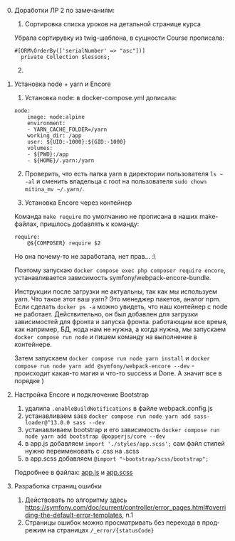 0. Доработки ЛР 2 по замечаниям:
    1. Сортировка списка уроков на детальной странице курса

    Убрала сортирувку из twig-шаблона, в сущности Course прописала: 
    ```
    #[ORM\OrderBy(['serialNumber' => "asc"])]
      private Collection $lessons;
    ```
    2. 

1. Установка node + yarn и Encore
    1. Установка node: в docker-compose.yml дописала:
    ```
    node:
        image: node:alpine
        environment:
        - YARN_CACHE_FOLDER=/yarn
        working_dir: /app
        user: ${UID:-1000}:${GID:-1000}
        volumes:
        - ${PWD}:/app
        - ${HOME}/.yarn:/yarn
    ```

    2. Проверить, что есть папка yarn в директории пользователя
    `ls ~ -al` и сменить владельца с root на пользователя `sudo chown mitina_mv ~/.yarn/`.

    3. Установка Encore через контейнер

    Команда `make require` по умолчанию не прописана в наших make-файлах, пришлось добавлять к команду:
    ```
    require:
	    @${COMPOSER} require $2
    ```
    Но она почему-то  не заработала, нет прав... :\

    Поэтому запускаю `docker compose exec php composer require encore`, устанавливается зависимость symfony/webpack-encore-bundle. 

    Инструкции после загрузки не актуальны, так как мы используем yarn. Что такое этот ваш yarn? Это менеджер пакетов, аналог npm. Если сделать `docker ps -a` можно увидеть, что наш контейнер с node не работает. Действительно, он был добавлен для загрузки зависимостей для фронта и запуска фронта. работающим все время, как например, БД, нода нам не нужна, а когда нужна, мы запускаем `docker compose run node` и пишем команду на выполнение в контейнере.

    Затем запускаем `docker compose run node yarn install` и `docker compose run node yarn add @symfony/webpack-encore --dev` - происходит какая-то магия и что-то success и Done. А значит все в порядке )

3. Настройка Encore и подключение Bootstrap
    1. удалила `.enableBuildNotifications` в файле webpack.config.js
    2. устанавливаем sass `docker compose run node yarn add sass-loader@^13.0.0 sass --dev`
    3. устанавливаем bootstrap и его зависимость `docker compose run node yarn add bootstrap @popperjs/core --dev` 
    4. в app.js добавляем `import './styles/app.scss';` сам файл стилей нужно переименовать с .css на .scss
    5. в app.scss добавляем `@import "~bootstrap/scss/bootstrap";`

      Подробнее в файлах: [app.js](/assets/app.js) и [app.scss](/assets/styles/app.scss)

4. Разработка страниц ошибки
    1. Действовать по алгоритму здесь https://symfony.com/doc/current/controller/error_pages.html#overriding-the-default-error-templates, п.1
    2. Страницы ошибок можно просматривать без перехода в прод-режим на страницах `/_error/{statusCode}`
